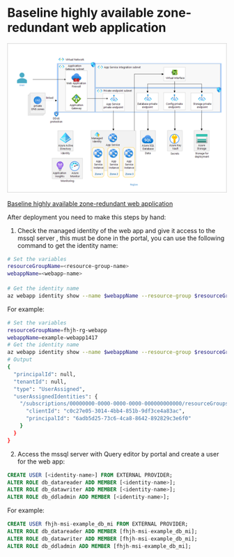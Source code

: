 # Baseline highly available zone-redundant web application

![image](image.png)

[Baseline highly available zone-redundant web application](https://learn.microsoft.com/en-us/azure/architecture/web-apps/app-service/architectures/baseline-zone-redundant)


After deployment you need to make this steps by hand:

1. Check the managed identity of the web app and give it access to the mssql server , this must be done in the portal, you can use the following command to get the identity name:
```bash
# Set the variables
resourceGroupName=<resource-group-name>
webappName=<webapp-name>

# Get the identity name
az webapp identity show --name $webappName --resource-group $resourceGroupName --query principalId
```
For example:

```bash
# Set the variables
resourceGroupName=fhjh-rg-webapp
webappName=example-webapp1417
# Get the identity name
az webapp identity show --name $webappName --resource-group $resourceGroupName --query principalId
# Output
{
  "principalId": null,
  "tenantId": null,
  "type": "UserAssigned",
  "userAssignedIdentities": {
    "/subscriptions/00000000-0000-0000-0000-000000000000/resourceGroups/resourcegroups/fhjh-rg-webapp/providers/Microsoft.ManagedIdentity/userAssignedIdentities/fhjh-msi-example_db_mi": {
      "clientId": "c0c27e05-3014-4bb4-851b-9df3ce4a83ac",
      "principalId": "6adb5d25-73c6-4ca8-8642-892829c3e6f0"
    }
  }
}
```


2. Access the mssql server with Query editor by portal and create a user for the web app:
```sql
CREATE USER [<identity-name>] FROM EXTERNAL PROVIDER;
ALTER ROLE db_datareader ADD MEMBER [<identity-name>];
ALTER ROLE db_datawriter ADD MEMBER [<identity-name>];
ALTER ROLE db_ddladmin ADD MEMBER [<identity-name>];
```

For example:

```sql
CREATE USER fhjh-msi-example_db_mi FROM EXTERNAL PROVIDER;
ALTER ROLE db_datareader ADD MEMBER [fhjh-msi-example_db_mi];
ALTER ROLE db_datawriter ADD MEMBER [fhjh-msi-example_db_mi];
ALTER ROLE db_ddladmin ADD MEMBER [fhjh-msi-example_db_mi];
```
